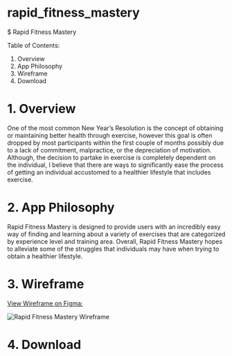 # rapid_fitness_mastery
$ Rapid Fitness Mastery

Table of Contents:
1. Overview
2. App Philosophy
3. Wireframe
4. Download

# 1. Overview
One of the most common New Year’s Resolution is the concept of obtaining or maintaining
better health through exercise, however this goal is often dropped by most participants within the first
couple of months possibly due to a lack of commitment, malpractice, or the depreciation of motivation.
Although, the decision to partake in exercise is completely dependent on the individual, I believe that
there are ways to significantly ease the process of getting an individual accustomed to a healthier
lifestyle that includes exercise.

# 2. App Philosophy
Rapid Fitness Mastery is designed to provide users with an incredibly easy way of finding and learning about 
a variety of exercises that are categorized by experience level and training area. Overall, Rapid Fitness Mastery hopes to alleviate some of the struggles that individuals may have when trying to obtain a healthier lifestyle.

# 3. Wireframe
[View Wireframe on Figma:](https://www.figma.com/file/wXnVb6RYangqo0I2oeFkij/Rapid-Fitness-Mastery)

![Rapid Fitness Mastery Wireframe](https://user-images.githubusercontent.com/89217847/165011769-95653526-ade5-498c-931c-423e175eda0a.png)

# 4. Download

                           
